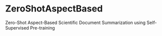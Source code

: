 # ZeroShotAspectBased
Zero-Shot Aspect-Based Scientific Document Summarization using Self-Supervised Pre-training
